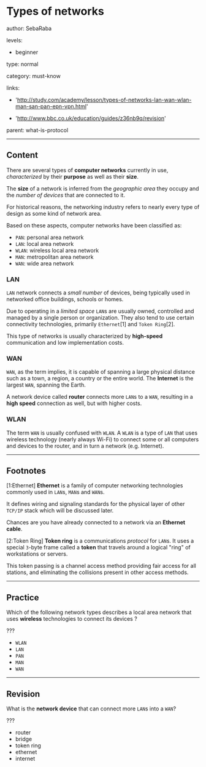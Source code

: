 # Types of networks
author: SebaRaba

levels:

  - beginner

type: normal

category: must-know

links:

  - 'http://study.com/academy/lesson/types-of-networks-lan-wan-wlan-man-san-pan-epn-vpn.html'

  - 'http://www.bbc.co.uk/education/guides/z36nb9q/revision'

parent: what-is-protocol

---
## Content

There are several types of **computer networks** currently in use, *characterized* by their **purpose** as well as their **size**.

The **size** of a network is inferred from the *geographic area* they occupy and the *number of devices* that are connected to it.

For historical reasons, the networking industry refers to nearly every type of design as some kind of network area.

Based on these aspects, computer networks have been classified as:
- `PAN`: personal area network
- `LAN`: local area network
- `WLAN`: wireless local area network
- `MAN`: metropolitan area network
- `WAN`: wide area network

### LAN

`LAN` network connects a *small number* of devices, being typically used in networked office buildings, schools or homes.

Due to operating in a *limited space* `LAN`s are usually owned, controlled and managed by a single person or organization. They also tend to use certain connectivity technologies, primarily `Ethernet`[1] and `Token Ring`[2].

This type of networks is usually characterized by **high-speed** communication and low implementation costs.

### WAN

`WAN`, as the term implies, it is capable of spanning a large physical distance such as a town, a region, a country or the entire world. The **Internet** is the largest `WAN`, spanning the Earth.

A network device called **router** connects more `LAN`s to a `WAN`, resulting in a **high speed** connection as well, but with higher costs.


### WLAN

The term `WAN` is usually confused with `WLAN`.
A `WLAN` is a type of `LAN` that uses wireless technology (nearly always Wi-Fi) to connect some or all computers and devices to the router, and in turn a network (e.g. Internet).


---
## Footnotes

[1:Ethernet]
**Ethernet** is a family of computer networking technologies commonly used in `LAN`s, `MAN`s and `WAN`s.

It defines wiring and signaling standards for the physical layer of other `TCP/IP` stack which will be discussed later.

Chances are you have already connected to a network via an **Ethernet cable**.

[2:Token Ring]
**Token ring** is a communications *protocol* for `LAN`s. It uses a special `3`-byte frame called a **token** that travels around a logical "ring" of workstations or servers.

This token passing is a channel access method providing fair access for all stations, and eliminating the collisions present in other access methods.

---
## Practice

Which of the following network types describes a local area network that uses **wireless** technologies to connect its devices ?

???

* `WLAN`
* `LAN`
* `PAN`
* `MAN`
* `WAN`

---
## Revision

What is the **network device** that can connect more `LAN`s into a `WAN`?

???

* router
* bridge
* token ring
* ethernet
* internet
